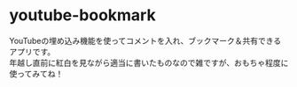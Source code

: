 # youtube-bookmark
YouTubeの埋め込み機能を使ってコメントを入れ、ブックマーク＆共有できるアプリです。  
年越し直前に紅白を見ながら適当に書いたものなので雑ですが、おもちゃ程度に使ってみてね！

